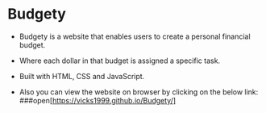 # Budgety

  - Budgety is a website that enables users to create a personal financial budget.
  - Where each dollar in that budget is assigned a specific task.
  - Built with HTML, CSS and JavaScript.
  
  - Also you can view the website on browser by clicking on the below link:  
    ###open[https://vicks1999.github.io/Budgety/]
